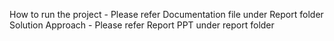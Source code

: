 How to run the project - Please refer Documentation file under Report folder                                                         Solution Approach - Please refer Report PPT under report folder 

